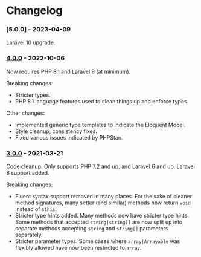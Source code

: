# Changelog

### [5.0.0] - 2023-04-09

Laravel 10 upgrade.

### [4.0.0] - 2022-10-06

Now requires PHP 8.1 and Laravel 9 (at minimum).

Breaking changes:
- Stricter types.
- PHP 8.1 language features used to clean things up and enforce types.

Other changes:
- Implemented generic type templates to indicate the Eloquent Model.
- Style cleanup, consistency fixes.
- Fixed various issues indicated by PHPStan.


### [3.0.0] - 2021-03-21

Code cleanup. Only supports PHP 7.2 and up, and Laravel 6 and up. Laravel 8 support added.

Breaking changes:
- Fluent syntax support removed in many places. For the sake of cleaner method signatures, many setter (and similar) methods now return `void` instead of `$this`.
- Stricter type hints added. Many methods now have stricter type hints. Some methods that accepted `string|string]]` are now split up into separate methods accepting `string` and `string[]` parameters separately.
- Stricter parameter types. Some cases where `array|Arrayable` was flexibly allowed have now been restricted to `array`.


[4.0.0]: https://github.com/czim/laravel-filter/compare/3.1.0...4.0.0
[3.0.0]: https://github.com/czim/laravel-filter/compare/3.0.0...2.0.3
